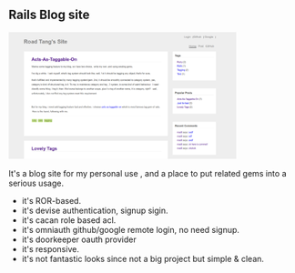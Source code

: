 ##  Rails Blog site

<img src="./screenshot.png" width="400px">


It's a blog site for my personal use , and a place to put related gems into a serious usage. 

* it's ROR-based.
* it's devise authentication, signup sigin.
* it's cacan role based acl. 
* it's omniauth github/google remote login, no need signup.
* it's doorkeeper oauth provider
* it's responsive.
* it's not fantastic looks since not a big project but simple & clean. 

